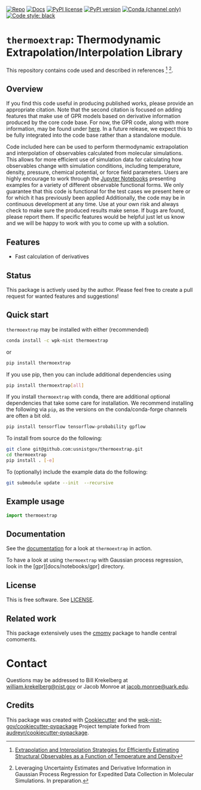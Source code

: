 [![Repo][repo-badge]][repo-link]
[![Docs][docs-badge]][docs-link]
[![PyPI license][license-badge]][license-link]
[![PyPI version][pypi-badge]][pypi-link]
[![Conda (channel only)][conda-badge]][conda-link]
[![Code style: black][black-badge]][black-link]


[black-badge]: https://img.shields.io/badge/code%20style-black-000000.svg
[black-link]: https://github.com/ambv/black
[pypi-badge]: https://img.shields.io/pypi/v/thermoextrap
<!-- [pypi-badge]: https://badge.fury.io/py/thermoextrap -->
[pypi-link]: https://pypi.org/project/thermoextrap
[docs-badge]: https://img.shields.io/badge/docs-sphinx-informational
[docs-link]: https://pages.nist.gov/thermoextrap/
[repo-badge]: https://img.shields.io/badge/--181717?logo=github&logoColor=ffffff
[repo-link]: https://github.com/usnistgov/thermoextrap
[conda-badge]: https://img.shields.io/conda/v/wpk-nist/thermoextrap
[conda-link]: https://anaconda.org/wpk-nist/thermoextrap
<!-- Use total link so works from anywhere -->
[license-badge]: https://img.shields.io/pypi/l/cmomy?color=informational
[license-link]: https://github.com/usnistgov/thermoextrap/blob/master/LICENSE
<!-- For more badges, see https://shields.io/category/other and https://naereen.github.io/badges/ -->

[numpy]: https://numpy.org
[Numba]: https://numba.pydata.org/
[xarray]: https://docs.xarray.dev/en/stable/
[cmomy]: https://github.com/usnistgov/cmomy
[gpr-link]: https://github.com/usnistgov/thermoextrap/tree/master/examples/gpr_active_learning
[notebook-link]: https://github.com/usnistgov/thermoextrap/tree/master/examples/usage



# `thermoextrap`: Thermodynamic Extrapolation/Interpolation Library

This repository contains code used and described in references [^fn1] [^fn2].

[^fn1]: [Extrapolation and Interpolation Strategies for Efficiently Estimating Structural Observables as a Function of Temperature and Density](https://doi.org/10.1063/5.0014282)

[^fn2]: Leveraging Uncertainty Estimates and Derivative Information in Gaussian Process Regression for Expedited Data Collection in Molecular Simulations. In preparation.


## Overview

If you find this code useful in producing published works, please provide an appropriate citation.
Note that the second citation is focused on adding features that make use of GPR models based on derivative information produced by the core code base.
For now, the GPR code, along with more information, may be found under [here][gpr-link].
In a future release, we expect this to be fully integrated into the code base rather than a standalone module.

Code included here can be used to perform thermodynamic extrapolation and
interpolation of observables calculated from molecular simulations. This allows
for more efficient use of simulation data for calculating how observables change
with simulation conditions, including temperature, density, pressure, chemical
potential, or force field parameters. Users are highly encourage to work through
the [Jupyter Notebooks][notebook-link] presenting examples for
a variety of different observable functional forms. We only guarantee that this
code is functional for the test cases we present here or for which it has
previously been applied Additionally, the code may be in continuous development
at any time. Use at your own risk and always check to make sure the produced
results make sense. If bugs are found, please report them. If specific features
would be helpful just let us know and we will be happy to work with you to come
up with a solution.


## Features

* Fast calculation of derivatives

## Status

This package is actively used by the author.  Please feel free to create a pull request for wanted features and suggestions!


## Quick start

`thermoextrap` may be installed with either (recommended)
```bash
conda install -c wpk-nist thermoextrap
```
or
```bash
pip install thermoextrap
```

If you use pip, then you can include additional dependencies using
```bash
pip install thermoextrap[all]
```

If you install `thermoextrap` with conda, there are additional optional dependencies that take some care for installation.  We recommend installing the following via `pip`, as the versions on the conda/conda-forge channels are often a bit old.
```bash
pip install tensorflow tensorflow-probability gpflow
```

To install from source do the following:
```bash
git clone git@github.com:usnistgov/thermoextrap.git
cd thermoextrap
pip install . [-e]
```

To (optionally) include the example data do the following:
```bash
git submodule update --init  --recursive
```


## Example usage

```python
import thermoextrap

```

<!-- end-docs -->

## Documentation

See the [documentation][docs-link] for a look at `thermoextrap` in action.

To have a look at using `thermoextrap` with Gaussian process regression, look in the [gpr][docs/notebooks/gpr] directory.

## License

This is free software.  See [LICENSE][license-link].

## Related work

This package extensively uses the [cmomy] package to handle central comoments.


# Contact
Questions may be addressed to Bill Krekelberg at william.krekelberg@nist.gov or Jacob Monroe at jacob.monroe@uark.edu.


## Credits

This package was created with
[Cookiecutter](https://github.com/audreyr/cookiecutter) and the
[wpk-nist-gov/cookiecutter-pypackage](https://github.com/wpk-nist-gov/cookiecutter-pypackage)
Project template forked from
[audreyr/cookiecutter-pypackage](https://github.com/audreyr/cookiecutter-pypackage).
